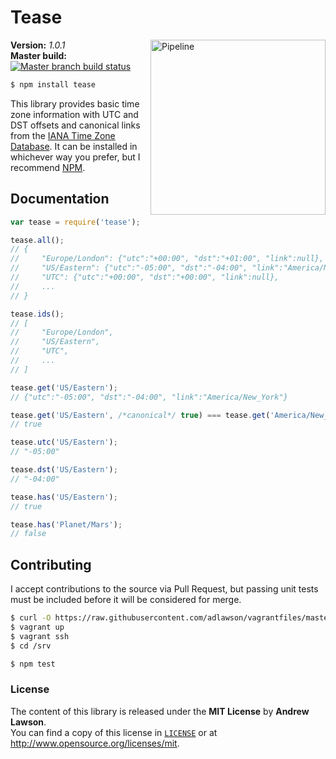 # Tease

<img src="http://media.giphy.com/media/gMyoO4SfMhmzm/giphy.gif" alt="Pipeline" align="right" width=280/>

**Version:** *1.0.1*<br/>
**Master build:** [![Master branch build status][travis-master]][travis]<br/>

```bash
$ npm install tease
```

This library provides basic time zone information with UTC and DST offsets and
canonical links from the [IANA Time Zone Database][wiki]. It can be installed
in whichever way you prefer, but I recommend [NPM][npm].

## Documentation
```js
var tease = require('tease');

tease.all();
// {
//     "Europe/London": {"utc":"+00:00", "dst":"+01:00", "link":null},
//     "US/Eastern": {"utc":"-05:00", "dst":"-04:00", "link":"America/New_York"},
//     "UTC": {"utc":"+00:00", "dst":"+00:00", "link":null},
//     ...
// }

tease.ids();
// [
//     "Europe/London",
//     "US/Eastern",
//     "UTC",
//     ...
// ]

tease.get('US/Eastern');
// {"utc":"-05:00", "dst":"-04:00", "link":"America/New_York"}

tease.get('US/Eastern', /*canonical*/ true) === tease.get('America/New_York');
// true

tease.utc('US/Eastern');
// "-05:00"

tease.dst('US/Eastern');
// "-04:00"

tease.has('US/Eastern');
// true

tease.has('Planet/Mars');
// false
```

## Contributing
I accept contributions to the source via Pull Request, but passing unit tests
must be included before it will be considered for merge.
```bash
$ curl -O https://raw.githubusercontent.com/adlawson/vagrantfiles/master/nodejs/Vagrantfile
$ vagrant up
$ vagrant ssh
$ cd /srv

$ npm test
```

### License
The content of this library is released under the **MIT License** by
**Andrew Lawson**.<br/> You can find a copy of this license in
[`LICENSE`][license] or at http://www.opensource.org/licenses/mit.

<!-- Links -->
[travis]: https://travis-ci.org/adlawson/tease.js
[travis-master]: https://travis-ci.org/adlawson/tease.js.png?branch=master
[npm]: https://npmjs.org/package/tease
[license]: /LICENSE
[wiki]: http://en.wikipedia.org/wiki/List_of_tz_database_time_zones
